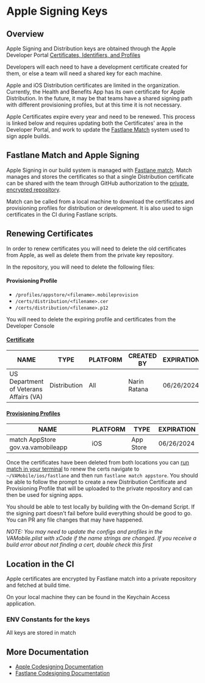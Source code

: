 # Apple Signing Keys

## Overview
Apple Signing and Distribution keys are obtained through the Apple Developer Portal [Certificates, Identifiers, and Profiles](https://developer.apple.com/account/resources/certificates/list)

Developers will each need to have a development certificate created for them, or else a team will need a shared key for each machine. 

Apple and iOS Distribution certificates are limited in the organization. Currently, the Health and Benefits App has its own certificate for Apple Distribution. In the future, it may be that teams have a shared signing path with different provisioning profiles, but at this time it is not necessary.

Apple Certificates expire every year and need to be renewed. This process is linked below and requires updating both the Certificates' area in the Developer Portal, and work to update the [Fastlane Match](https://docs.fastlane.tools/actions/match) system used to sign apple builds. 


## Fastlane Match and Apple Signing
Apple Signing in our build system is managed with [Fastlane match](https://docs.fastlane.tools/actions/match/). Match manages and stores the certificates so that a single Distribution certificate can be shared with the team through GitHub authorization to the [private, encrypted repository](https://github.com/department-of-veterans-affairs/va-mobile-app-private).

Match can be called from a local machine to download the certificates and provisioning profiles for distribution or development. It is also used to sign certificates in the CI during Fastlane scripts. 
## Renewing Certificates
In order to renew certificates you will need to delete the old certificates from Apple, as well as delete them from the private key repository. 

In the repository, you will need to delete the following files:
#### Provisioning Profile
- `/profiles/appstore/<filename>.mobileprovision`
- `/certs/distribution/<filename>.cer`
- `/certs/distribution/<filename>.p12`

You will need to delete the expiring profile and certificates from the Developer Console
#### [Certificate](https://developer.apple.com/account/resources/certificates/list)
| NAME                                   | TYPE         | PLATFORM | CREATED BY     | EXPIRATION |
|----------------------------------------|--------------|----------|----------------|------------|
| US Department of Veterans Affairs (VA) | Distribution | All      | Narin Ratana | 06/26/2024 |

#### [Provisioning Profiles](https://developer.apple.com/account/resources/profiles/list)
| NAME                              | PLATFORM | TYPE      | EXPIRATION |
|-----------------------------------|----------|-----------|------------|
| match AppStore gov.va.vamobileapp | iOS      | App Store | 06/26/2024 |

Once the certificates have been deleted from both locations you can [run match in your terminal](https://docs.fastlane.tools/actions/match/#run) to renew the certs
navigate to `~/VAMobile/ios/fastlane` and then run `fastlane match appstore`. You should be able to follow the prompt to create a new Distribution Certificate and Provisioning Profile that will be uploaded to the private repository and can then be used for signing apps.

You should be able to test locally by building with the On-demand Script. If the signing part doesn't fail before build everything should be good to go. You can PR any file changes that may have happened. 

*NOTE: You may need to update the configs and profiles in the VAMobile.plist with xCode if the name strings are changed. If you receive a build error about not finding a cert, double check this first*

## Location in the CI
Apple certificates are encrypted by Fastlane match into a private repository and fetched at build time. 

On your local machine they can be found in the Keychain Access application.

### ENV Constants for the keys
All keys are stored in match

## More Documentation
- [Apple Codesigning Documentation](https://developer.apple.com/support/code-signing/)
- [Fastlane Codesigning Documentation](https://docs.fastlane.tools/codesigning/getting-started/)

